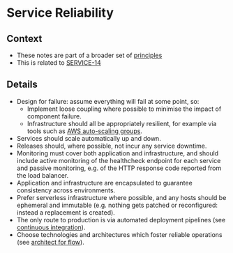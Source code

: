 # Service Reliability

## Context

* These notes are part of a broader set of [principles](../principles.md)
* This is related to [SERVICE-14](https://service-manual.nhs.uk/service-standard/14-operate-a-reliable-service)

## Details

* Design for failure: assume everything will fail at some point, so:
    * Implement loose coupling where possible to minimise the impact of component failure.
    * Infrastructure should all be appropriately resilient, for example via tools such as [AWS auto-scaling groups](https://docs.aws.amazon.com/autoscaling/ec2/userguide/AutoScalingGroup.html).
* Services should scale automatically up and down.
* Releases should, where possible, not incur any service downtime.
* Monitoring must cover both application and infrastructure, and should include active monitoring of the healthcheck endpoint for each service and passive monitoring, e.g. of the HTTP response code reported from the load balancer.
* Application and infrastructure are encapsulated to guarantee consistency across environments.
* Prefer serverless infrastructure where possible, and any hosts should be ephemeral and immutable (e.g. nothing gets patched or reconfigured: instead a replacement is created).
* The only route to production is via automated deployment pipelines (see [continuous integration](continuous-integration.md)).
* Choose technologies and architectures which foster reliable operations (see [architect for flow](../patterns/architect-for-flow.md)).
